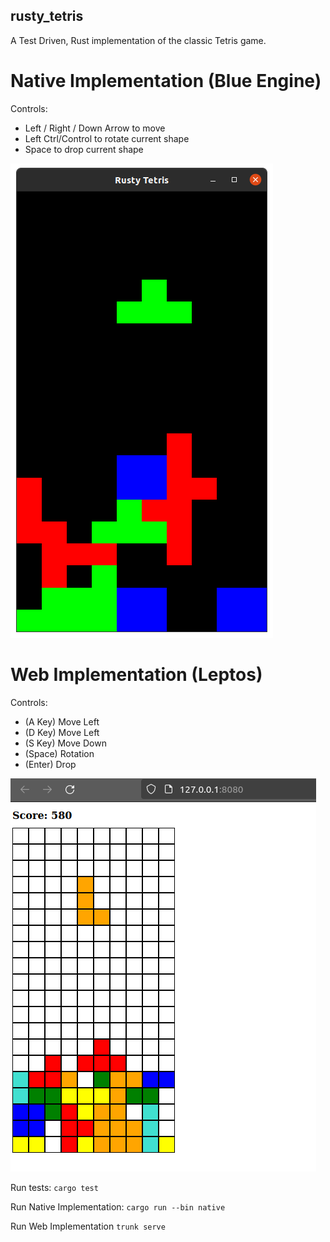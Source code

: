 rusty_tetris
------------

A Test Driven, Rust implementation of the classic Tetris game.

Native Implementation (Blue Engine)
===================================

Controls:
* Left / Right / Down Arrow to move
* Left Ctrl/Control to rotate current shape
* Space to drop current shape

![Rusty Tetris Blue Engine Screenshot](screenshot.PNG)

Web Implementation (Leptos)
==========================

Controls:
* (A Key) Move Left
* (D Key) Move Left
* (S Key) Move Down
* (Space) Rotation
* (Enter) Drop

![Rusty Tetris Leptos Screenshot](screenshot2.PNG)

Run tests: `cargo test`

Run Native Implementation: `cargo run --bin native`

Run Web Implementation `trunk serve`
